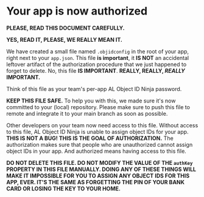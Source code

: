 # Your app is now authorized

**PLEASE, READ THIS DOCUMENT CAREFULLY.**

**YES, READ IT, PLEASE, WE REALLY MEAN IT.**

We have created a small file named `.objidconfig` in the root of your app, right next to your `app.json`. This file **is important**, it **IS NOT** an accidental leftover artifact of the authorization procedure that we just happened to forget to delete. No, this file **IS IMPORTANT**. **REALLY, REALLY, _REALLY_ IMPORTANT.**

Think of this file as your team's per-app AL Object ID Ninja password.

**KEEP THIS FILE SAFE.** To help you with this, we made sure it's now committed to your (local) repository. Please make sure to push this file to remote and integrate it to your main branch as soon as possible.

Other developers on your team now need access to this file. Without access to this file, AL Object ID Ninja is unable to assign object IDs for your app. **THIS IS NOT A BUG! THIS IS THE GOAL OF AUTHORIZATION.** The authorization makes sure that people who are unauthorized cannot assign object IDs in your app. And authorized means having access to this file.

**DO NOT DELETE THIS FILE. DO NOT MODIFY THE VALUE OF THE `authKey` PROPERTY IN THIS FILE MANUALLY. DOING ANY OF THESE THINGS WILL MAKE IT IMPOSSIBLE FOR YOU TO ASSIGN ANY OBJECT IDS FOR THIS APP, EVER. IT'S THE SAME AS FORGETTING THE PIN OF YOUR BANK CARD OR LOSING THE KEY TO YOUR HOME.**
